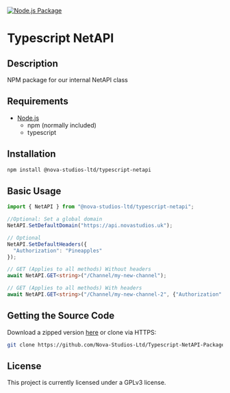 [![Node.js Package](https://github.com/Nova-Studios-Ltd/Typescript-NetAPI-Package/actions/workflows/npm-publish.yml/badge.svg)](https://github.com/Nova-Studios-Ltd/Typescript-NetAPI-Package/actions/workflows/npm-publish.yml)
# Typescript NetAPI

## Description

NPM package for our internal NetAPI class

## Requirements

- [Node.js](https://nodejs.org/en/download/)
  - npm (normally included)
  - typescript


## Installation
```sh
npm install @nova-studios-ltd/typescript-netapi
```

## Basic Usage
```typescript
import { NetAPI } from "@nova-studios-ltd/typescript-netapi";

//Optional: Set a global domain
NetAPI.SetDefaultDomain("https://api.novastudios.uk");

// Optional
NetAPI.SetDefaultHeaders({
  "Authorization": "Pineapples"
});

// GET (Applies to all methods) Without headers
await NetAPI.GET<string>("/Channel/my-new-channel");

// GET (Applies to all methods) With headers
await NetAPI.GET<string>("/Channel/my-new-channel-2", {"Authorization": "Bearer Pineapples"});

```

## Getting the Source Code

Download a zipped version [here](https://github.com/Nova-Studios-Ltd/Typescript-NetAPI-Package/archive/refs/heads/master.zip)
or clone via HTTPS:

```sh
git clone https://github.com/Nova-Studios-Ltd/Typescript-NetAPI-Package.git
```

## License

This project is currently licensed under a GPLv3 license.
